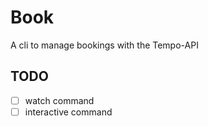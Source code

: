 # Book

A cli to manage bookings with the Tempo-API

## TODO

- [ ] watch command
- [ ] interactive command
